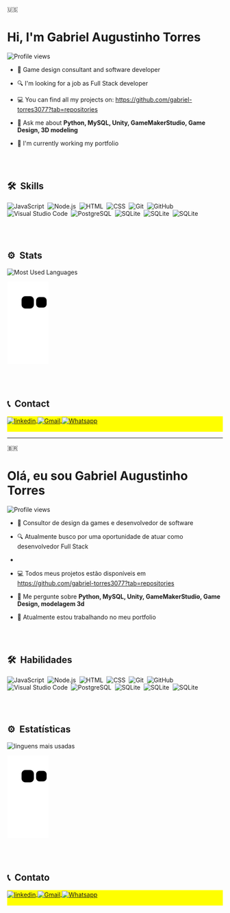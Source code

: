 :us:

<h1 align="left">Hi, I'm Gabriel Augustinho Torres</h1>
<p align="left"> <img src="https://komarev.com/ghpvc/?username=gabriel-torres3077&color=yellow" alt="Profile views"/> </p>

- 💼 Game design consultant and software developer

- 🔍 I'm looking for a job as Full Stack developer

- 💻 You can find all my projects on: https://github.com/gabriel-torres3077?tab=repositories

- 💬 Ask me about **Python, MySQL, Unity, GameMakerStudio, Game Design, 3D modeling**

- 🔭 I'm currently working my portfolio

<br><br>

## 🛠 &nbsp;Skills

![JavaScript](https://img.shields.io/badge/-JavaScript-05122A?style=flat&logo=javascript)&nbsp;
![Node.js](https://img.shields.io/badge/-Python-05122A?style=flat&logo=python)&nbsp;
![HTML](https://img.shields.io/badge/-HTML-05122A?style=flat&logo=HTML5)&nbsp;
![CSS](https://img.shields.io/badge/-CSS-05122A?style=flat&logo=CSS3&logoColor=1572B6)&nbsp;
![Git](https://img.shields.io/badge/-Git-05122A?style=flat&logo=git)&nbsp;
![GitHub](https://img.shields.io/badge/-GitHub-05122A?style=flat&logo=github)&nbsp;
![Visual Studio Code](https://img.shields.io/badge/-Visual%20Studio%20Code-05122A?style=flat&logo=visual-studio-code&logoColor=007ACC)&nbsp;
![PostgreSQL](https://img.shields.io/badge/-MySQL-05122A?style=flat&logo=mysql)&nbsp;
![SQLite](https://img.shields.io/badge/-SQLite-05122A?style=flat&logo=sqlite)&nbsp;
![SQLite](https://img.shields.io/badge/-Unity-05122A?style=flat&logo=unity)&nbsp;
![SQLite](https://img.shields.io/badge/-Unreal%20Engine-05122A?style=flat&logo=unrealengine)&nbsp;

<br><br>

## :gear: &nbsp;Stats

<p align="left">
<img width="530em" src="https://github-readme-stats.vercel.app/api/top-langs/?username=gabriel-torres3077&layout=donutt&theme=dark&hide=c%23,shaderlab,hlsl" alt="Most Used Languages"/>
</p>

![Snake animation](https://github.com/rafaballerini/rafaballerini/blob/output/github-contribution-grid-snake.svg)

<br><br>

## :telephone_receiver: &nbsp;Contact

<p align="left" style="background:yellow">

<a href="https://www.linkedin.com/in/gabriel-a-torres/" target="_blank">
  <img align="center" src="https://img.shields.io/badge/-linkedin-05122A?style=flat&logo=linkedin" alt="linkedin"/>
</a>

<a href="mailto:atorres.gabriel@gmail.com?" target="_blank">
  <img align="center" src="https://img.shields.io/badge/-gmail-05122A?style=flat&logo=gmail" alt="Gmail"/>
</a>
  
<a href="https://api.whatsapp.com/send?phone=5511982203077&" target="_blank">
 <img align="center" src="https://img.shields.io/badge/-whatsapp-05122A?style=flat&logo=whatsapp" alt="Whatsapp"/>
</a><br/><br/><hr>

:brazil:

<h1 align="left">Olá, eu sou Gabriel Augustinho Torres</h1>
<p align="left"> <img src="https://komarev.com/ghpvc/?username=gabriel-torres3077&color=yellow" alt="Profile views"/> </p>

- 💼 Consultor de design da games e desenvolvedor de software

- 🔍 Atualmente busco por uma oportunidade de atuar como desenvolvedor Full Stack
- 
- 💻 Todos meus projetos estão disponíveis em https://github.com/gabriel-torres3077?tab=repositories

- 💬 Me pergunte sobre **Python, MySQL, Unity, GameMakerStudio, Game Design, modelagem 3d**

- 🔭 Atualmente estou trabalhando no meu portfolio

<br><br>

## 🛠 &nbsp;Habilidades

![JavaScript](https://img.shields.io/badge/-JavaScript-05122A?style=flat&logo=javascript)&nbsp;
![Node.js](https://img.shields.io/badge/-Python-05122A?style=flat&logo=python)&nbsp;
![HTML](https://img.shields.io/badge/-HTML-05122A?style=flat&logo=HTML5)&nbsp;
![CSS](https://img.shields.io/badge/-CSS-05122A?style=flat&logo=CSS3&logoColor=1572B6)&nbsp;
![Git](https://img.shields.io/badge/-Git-05122A?style=flat&logo=git)&nbsp;
![GitHub](https://img.shields.io/badge/-GitHub-05122A?style=flat&logo=github)&nbsp;
![Visual Studio Code](https://img.shields.io/badge/-Visual%20Studio%20Code-05122A?style=flat&logo=visual-studio-code&logoColor=007ACC)&nbsp;
![PostgreSQL](https://img.shields.io/badge/-MySQL-05122A?style=flat&logo=mysql)&nbsp;
![SQLite](https://img.shields.io/badge/-SQLite-05122A?style=flat&logo=sqlite)&nbsp;
![SQLite](https://img.shields.io/badge/-Unity-05122A?style=flat&logo=unity)&nbsp;
![SQLite](https://img.shields.io/badge/-Unreal%20Engine-05122A?style=flat&logo=unrealengine)&nbsp;

<br><br>

## :gear: &nbsp;Estatísticas

<p align="left">
<img width="530em" src="https://github-readme-stats.vercel.app/api/top-langs/?username=gabriel-torres3077&layout=donutt&theme=dark&hide=c%23,shaderlab,hlsl" alt="linguens mais usadas"/>
</p>

![Snake animation](https://github.com/rafaballerini/rafaballerini/blob/output/github-contribution-grid-snake.svg)

<br><br>

## :telephone_receiver: &nbsp;Contato

<p align="left" style="background:yellow">

<a href="https://www.linkedin.com/in/gabriel-a-torres/" target="_blank">
  <img align="center" src="https://img.shields.io/badge/-linkedin-05122A?style=flat&logo=linkedin" alt="linkedin"/>
</a>

<a href="mailto:atorres.gabriel@gmail.com?" target="_blank">
  <img align="center" src="https://img.shields.io/badge/-gmail-05122A?style=flat&logo=gmail" alt="Gmail"/>
</a>
  
<a href="https://api.whatsapp.com/send?phone=5511982203077&text=Olá%2C%20vi%20seu%20perfil%20no%20GitHub%20e%20gostaria%20de%20conversar" target="_blank">
 <img align="center" src="https://img.shields.io/badge/-whatsapp-05122A?style=flat&logo=whatsapp" alt="Whatsapp"/>
</a><br/><br/>


